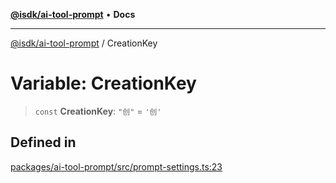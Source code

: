 [**@isdk/ai-tool-prompt**](../README.md) • **Docs**

***

[@isdk/ai-tool-prompt](../globals.md) / CreationKey

# Variable: CreationKey

> `const` **CreationKey**: `"创"` = `'创'`

## Defined in

[packages/ai-tool-prompt/src/prompt-settings.ts:23](https://github.com/isdk/ai-tool-prompt.js/blob/0233e5c9813084375813f34230e8747b56fe8088/src/prompt-settings.ts#L23)
